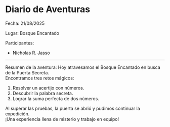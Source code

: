# Diario de Aventuras

Fecha: 21/08/2025  

Lugar: Bosque Encantado  

Participantes:
- Nicholas R. Jasso

---

 Resumen de la aventura:
Hoy atravesamos el Bosque Encantado en busca de la Puerta Secreta.  
Encontramos tres retos mágicos:  
1. Resolver un acertijo con números.  
2. Descubrir la palabra secreta.  
3. Lograr la suma perfecta de dos números.  

Al superar las pruebas, la puerta se abrió y pudimos continuar la expedición.  
¡Una experiencia llena de misterio y trabajo en equipo!

